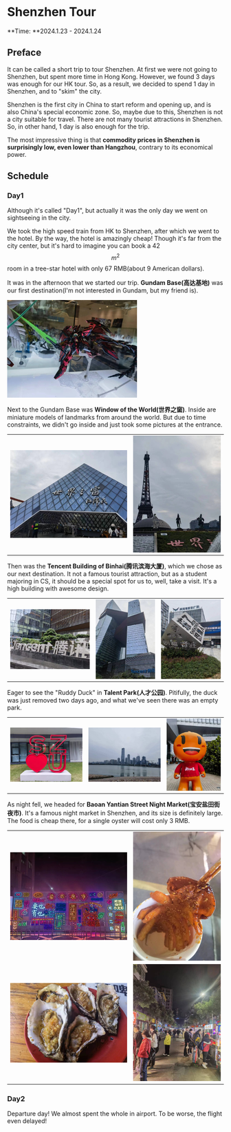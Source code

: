 # Shenzhen Tour

**Time: **2024.1.23 - 2024.1.24 

## Preface 

It can be called a short trip to tour Shenzhen. At first we were not going to Shenzhen, but spent more time in Hong Kong. However, we found 3 days was enough for our HK tour. So, as a result, we decided to spend 1 day in Shenzhen, and to "skim" the city. 

Shenzhen is the first city in China to start reform and opening up, and is also China's special economic zone. So, maybe due to this, Shenzhen is not a city suitable for travel. There are not many tourist attractions in Shenzhen. So, in other hand, 1 day is also enough for the trip. 

The most impressive thing is that **commodity prices in Shenzhen is surprisingly low, even lower than Hangzhou**, contrary to its economical power.   

## Schedule 

### Day1

Although it's called "Day1", but actually it was the only day we went on sightseeing in the city. 

We took the high speed train from HK to Shenzhen, after which we went to the hotel. By the way, the hotel is amazingly cheap! Though it's far from the city center, but it's hard to imagine you can book a 42$$m^2$$ room in a tree-star hotel with only 67 RMB(about 9 American dollars). 

It was in the afternoon that we started our trip. **Gundam Base(高达基地)** was our first destination(I'm not interested in Gundam, but my friend is). 

<img src="pics\gundam.jpg" alt="gundam" width="60%" height="60%">

Next to the Gundam Base was **Window of the World(世界之窗)**. Inside are miniature models of landmarks from around the world. But due to time constraints, we didn't go inside and just took some pictures at the entrance.

<table>     
    <tr>       
        <td><img src="pics\window1.jpg"></td>       
        <td><img src="pics\window2.jpg"></td>     
    </tr>     
</table>

Then was the **Tencent Building of Binhai(腾讯滨海大厦)**, which we chose as our next destination. It not a famous tourist attraction, but as a student majoring in CS, it should be a special spot for us to, well, take a visit. It's a high building with awesome design. 

<table>     
    <tr>       
        <td><img src="pics\tencent1.jpg"></td>       
        <td><img src="pics\tencent2.jpg"></td>     
        <td><img src="pics\tencent3.jpg"></td>     
    </tr>     
</table>

Eager to see the "Ruddy Duck" in **Talent Park(人才公园)**. Pitifully, the duck was just removed two days ago, and what we've seen there was an empty park. 

<table>     
    <tr>       
        <td><img src="pics\park1.jpg"></td>       
        <td><img src="pics\park2.jpg"></td>     
        <td><img src="pics\park3.jpg"></td>     
    </tr>     
</table>

As night fell, we headed for  **Baoan Yantian Street Night Market(宝安盐田街夜市)**. It's a famous night market in Shenzhen, and its size is definitely large. The food is cheap there, for a single oyster will cost only 3 RMB. 

<table>     
    <tr>       
        <td><img src="pics\nightmarket1.jpg"></td>       
        <td><img src="pics\nightmarket2.jpg"></td>   
    </tr> 
    <tr>
        <td><img src="pics\nightmarket3.jpg"></td>     
        <td><img src="pics\nightmarket4.jpg"></td>     
    </tr> 
</table>

### Day2

Departure day! We almost spent the whole in airport. To be worse, the flight even delayed! 





